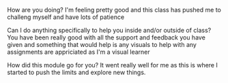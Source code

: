 How are you doing?
I'm feeling pretty good and this class has pushed me to challeng myself and have lots of patience

Can I do anything specifically to help you inside and/or outside of class?
You have been really good with all the support and feedback you have given and something that would help is any visuals to help with any assignments are appriciated as I'm a visual learner

How did this module go for you?
It went really well for me as this is where I started to push the limits and explore new things.